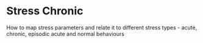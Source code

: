 # Stress Chronic
How to map stress parameters and relate it to different stress types - acute, chronic, episodic acute and normal behaviours
